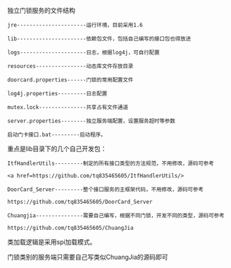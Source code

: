 独立门锁服务的文件结构

    jre----------------------运行环境，目前采用1.6

    lib----------------------依赖包文件，包括自己编写的接口包也得放进

    logs---------------------日志，根据log4j，可自行配置

    resources----------------动态库文件存放目录

    doorcard.properties------门锁的常用配置文件

    log4j.properties---------日志配置

    mutex.lock---------------共享占有文件通道

    server.properties--------独立服务端配置，设置服务超时等参数

    启动门卡接口.bat---------启动程序。



重点是lib目录下的几个自己开发包：

    ItfHandlerUtils---------制定的所有接口类型的方法规范，不用修改，源码可参考
	
	<a href=https://github.com/tq835465605/ItfHandlerUtils/>

    DoorCard_Server---------整个接口服务的主框架代码，不用修改，源码可参考
	
	https://github.com/tq835465605/DoorCard_Server

    Chuangjia---------------需要自己编写，根据不同门锁，开发不同的类型，源码可参考
	
	https://github.com/tq835465605/ChuangJia


类加载逻辑是采用spi加载模式。

门锁类别的服务端只需要自己写类似ChuangJia的源码即可

